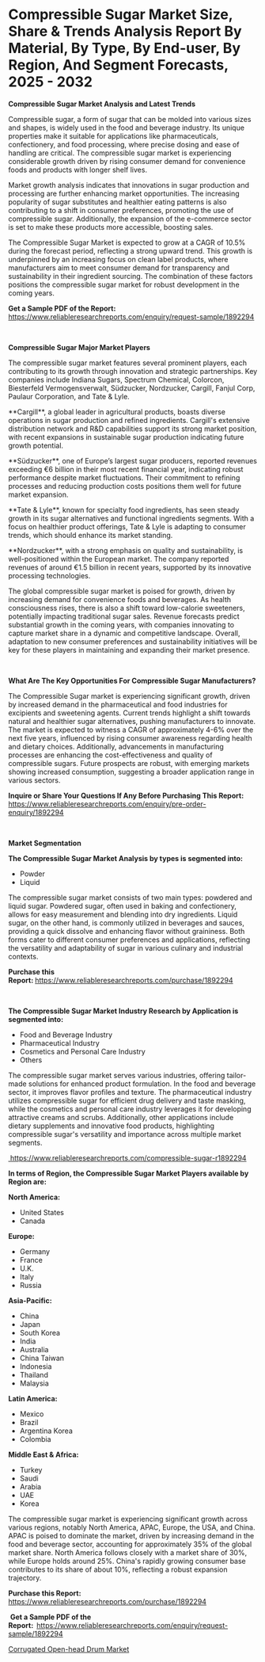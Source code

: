 <p><h1>Compressible Sugar Market Size, Share & Trends Analysis Report By Material, By Type, By End-user, By Region, And Segment Forecasts, 2025 - 2032</h1></p><p><strong>Compressible Sugar Market Analysis and Latest Trends</strong></p>
<p><p>Compressible sugar, a form of sugar that can be molded into various sizes and shapes, is widely used in the food and beverage industry. Its unique properties make it suitable for applications like pharmaceuticals, confectionery, and food processing, where precise dosing and ease of handling are critical. The compressible sugar market is experiencing considerable growth driven by rising consumer demand for convenience foods and products with longer shelf lives.</p><p>Market growth analysis indicates that innovations in sugar production and processing are further enhancing market opportunities. The increasing popularity of sugar substitutes and healthier eating patterns is also contributing to a shift in consumer preferences, promoting the use of compressible sugar. Additionally, the expansion of the e-commerce sector is set to make these products more accessible, boosting sales.</p><p>The Compressible Sugar Market is expected to grow at a CAGR of 10.5% during the forecast period, reflecting a strong upward trend. This growth is underpinned by an increasing focus on clean label products, where manufacturers aim to meet consumer demand for transparency and sustainability in their ingredient sourcing. The combination of these factors positions the compressible sugar market for robust development in the coming years.</p></p>
<p><strong>Get a Sample PDF of the Report:&nbsp;</strong> <a href="https://www.reliableresearchreports.com/enquiry/request-sample/1892294?utm_campaign=48&utm_medium=2&utm_source=Github&utm_content=ia&utm_term=14012025&utm_id=compressible-sugar">https://www.reliableresearchreports.com/enquiry/request-sample/1892294</a></p>
<p>&nbsp;</p>
<p><strong>Compressible Sugar Major Market Players</strong></p>
<p><p>The compressible sugar market features several prominent players, each contributing to its growth through innovation and strategic partnerships. Key companies include Indiana Sugars, Spectrum Chemical, Colorcon, Biesterfeld Vermogensverwalt, Südzucker, Nordzucker, Cargill, Fanjul Corp, Paulaur Corporation, and Tate & Lyle.</p><p>**Cargill**, a global leader in agricultural products, boasts diverse operations in sugar production and refined ingredients. Cargill's extensive distribution network and R&D capabilities support its strong market position, with recent expansions in sustainable sugar production indicating future growth potential. </p><p>**Südzucker**, one of Europe’s largest sugar producers, reported revenues exceeding €6 billion in their most recent financial year, indicating robust performance despite market fluctuations. Their commitment to refining processes and reducing production costs positions them well for future market expansion.</p><p>**Tate & Lyle**, known for specialty food ingredients, has seen steady growth in its sugar alternatives and functional ingredients segments. With a focus on healthier product offerings, Tate & Lyle is adapting to consumer trends, which should enhance its market standing.</p><p>**Nordzucker**, with a strong emphasis on quality and sustainability, is well-positioned within the European market. The company reported revenues of around €1.5 billion in recent years, supported by its innovative processing technologies.</p><p>The global compressible sugar market is poised for growth, driven by increasing demand for convenience foods and beverages. As health consciousness rises, there is also a shift toward low-calorie sweeteners, potentially impacting traditional sugar sales. Revenue forecasts predict substantial growth in the coming years, with companies innovating to capture market share in a dynamic and competitive landscape. Overall, adaptation to new consumer preferences and sustainability initiatives will be key for these players in maintaining and expanding their market presence.</p></p>
<p>&nbsp;</p>
<p><strong>What Are The Key Opportunities For Compressible Sugar Manufacturers?</strong></p>
<p><p>The Compressible Sugar market is experiencing significant growth, driven by increased demand in the pharmaceutical and food industries for excipients and sweetening agents. Current trends highlight a shift towards natural and healthier sugar alternatives, pushing manufacturers to innovate. The market is expected to witness a CAGR of approximately 4-6% over the next five years, influenced by rising consumer awareness regarding health and dietary choices. Additionally, advancements in manufacturing processes are enhancing the cost-effectiveness and quality of compressible sugars. Future prospects are robust, with emerging markets showing increased consumption, suggesting a broader application range in various sectors.</p></p>
<p><strong>Inquire or Share Your Questions If Any Before Purchasing This Report:</strong> <a href="https://www.reliableresearchreports.com/enquiry/pre-order-enquiry/1892294?utm_campaign=48&utm_medium=2&utm_source=Github&utm_content=ia&utm_term=14012025&utm_id=compressible-sugar">https://www.reliableresearchreports.com/enquiry/pre-order-enquiry/1892294</a></p>
<p>&nbsp;</p>
<p><strong>Market Segmentation</strong></p>
<p><strong>The Compressible Sugar Market Analysis by types is segmented into:</strong></p>
<p><ul><li>Powder</li><li>Liquid</li></ul></p>
<p><p>The compressible sugar market consists of two main types: powdered and liquid sugar. Powdered sugar, often used in baking and confectionery, allows for easy measurement and blending into dry ingredients. Liquid sugar, on the other hand, is commonly utilized in beverages and sauces, providing a quick dissolve and enhancing flavor without graininess. Both forms cater to different consumer preferences and applications, reflecting the versatility and adaptability of sugar in various culinary and industrial contexts.</p></p>
<p><strong>Purchase this Report:&nbsp;</strong><a href="https://www.reliableresearchreports.com/purchase/1892294?utm_campaign=48&utm_medium=2&utm_source=Github&utm_content=ia&utm_term=14012025&utm_id=compressible-sugar">https://www.reliableresearchreports.com/purchase/1892294</a></p>
<p>&nbsp;</p>
<p><strong>The Compressible Sugar Market Industry Research by Application is segmented into:</strong></p>
<p><ul><li>Food and Beverage Industry</li><li>Pharmaceutical Industry</li><li>Cosmetics and Personal Care Industry</li><li>Others</li></ul></p>
<p><p>The compressible sugar market serves various industries, offering tailor-made solutions for enhanced product formulation. In the food and beverage sector, it improves flavor profiles and texture. The pharmaceutical industry utilizes compressible sugar for efficient drug delivery and taste masking, while the cosmetics and personal care industry leverages it for developing attractive creams and scrubs. Additionally, other applications include dietary supplements and innovative food products, highlighting compressible sugar's versatility and importance across multiple market segments.</p></p>
<p><a href="https://www.reliableresearchreports.com/compressible-sugar-r1892294?utm_campaign=48&utm_medium=2&utm_source=Github&utm_content=ia&utm_term=14012025&utm_id=compressible-sugar">&nbsp;https://www.reliableresearchreports.com/compressible-sugar-r1892294</a></p>
<p><strong>In terms of Region, the Compressible Sugar Market Players available by Region are:</strong></p>
<p>
    <p> <strong> North America: </strong>
        <ul>
            <li>United States</li>
            <li>Canada</li>
        </ul>
        </p> 
    <p> <strong> Europe: </strong>
        <ul>
            <li>Germany</li>
            <li>France</li>
            <li>U.K.</li>
            <li>Italy</li>
            <li>Russia</li>
        </ul>
        </p> 
    <p> <strong> Asia-Pacific: </strong>
        <ul>
            <li>China</li>
            <li>Japan</li>
            <li>South Korea</li>
            <li>India</li>
            <li>Australia</li>
            <li>China Taiwan</li>
            <li>Indonesia</li>
            <li>Thailand</li>
            <li>Malaysia</li>
        </ul>
        </p> 
    <p> <strong> Latin America: </strong>
        <ul>
            <li>Mexico</li>
            <li>Brazil</li>
            <li>Argentina Korea</li>
            <li>Colombia</li>
        </ul>
        </p> 
    <p> <strong> Middle East & Africa: </strong>
        <ul>
            <li>Turkey</li>
            <li>Saudi</li>
            <li>Arabia</li>
            <li>UAE</li>
            <li>Korea</li>
        </ul>
    </p>
    </p>
<p><p>The compressible sugar market is experiencing significant growth across various regions, notably North America, APAC, Europe, the USA, and China. APAC is poised to dominate the market, driven by increasing demand in the food and beverage sector, accounting for approximately 35% of the global market share. North America follows closely with a market share of 30%, while Europe holds around 25%. China's rapidly growing consumer base contributes to its share of about 10%, reflecting a robust expansion trajectory.</p></p>
<p><strong>Purchase this Report: </strong><a href="https://www.reliableresearchreports.com/purchase/1892294?utm_campaign=48&utm_medium=2&utm_source=Github&utm_content=ia&utm_term=14012025&utm_id=compressible-sugar">https://www.reliableresearchreports.com/purchase/1892294</a></p>
<p>&nbsp;<strong>Get a Sample PDF of the Report:&nbsp;&nbsp;</strong><a href="https://www.reliableresearchreports.com/enquiry/request-sample/1892294?utm_campaign=48&utm_medium=2&utm_source=Github&utm_content=ia&utm_term=14012025&utm_id=compressible-sugar">https://www.reliableresearchreports.com/enquiry/request-sample/1892294</a></p>
<p><strong></strong></p>
<p><p><a href="https://github.com/mathastilley812967/Market-Research-Report-List-1/blob/main/corrugated-open-head-drum-market.md?utm_campaign=48&utm_medium=2&utm_source=Github&utm_content=ia&utm_term=14012025&utm_id=compressible-sugar">Corrugated Open-head Drum Market</a></p></p>